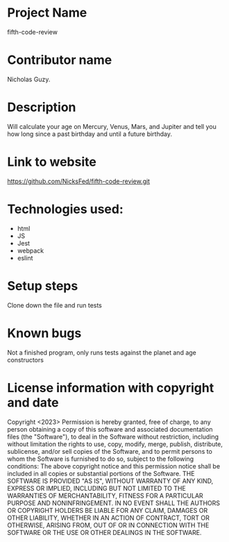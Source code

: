 # Project Name
fifth-code-review
# Contributor name
Nicholas Guzy.
# Description
Will calculate your age on Mercury, Venus, Mars, and Jupiter and tell you how long since a past birthday and until a future birthday.
# Link to website
https://github.com/NicksFed/fifth-code-review.git
# Technologies used:
* html
* JS
* Jest
* webpack
* eslint
# Setup steps
Clone down the file and run tests
# Known bugs
Not a finished program, only runs tests against the planet and age constructors
# License information with copyright and date
Copyright <2023> <Nicholas Guzy>
Permission is hereby granted, free of charge, to any person obtaining a copy of this software and associated documentation files (the "Software"), to deal in the Software without restriction, including without limitation the rights to use, copy, modify, merge, publish, distribute, sublicense, and/or sell copies of the Software, and to permit persons to whom the Software is furnished to do so, subject to the following conditions:
The above copyright notice and this permission notice shall be included in all copies or substantial portions of the Software.
THE SOFTWARE IS PROVIDED "AS IS", WITHOUT WARRANTY OF ANY KIND, EXPRESS OR IMPLIED, INCLUDING BUT NOT LIMITED TO THE WARRANTIES OF MERCHANTABILITY, FITNESS FOR A PARTICULAR PURPOSE AND NONINFRINGEMENT. IN NO EVENT SHALL THE AUTHORS OR COPYRIGHT HOLDERS BE LIABLE FOR ANY CLAIM, DAMAGES OR OTHER LIABILITY, WHETHER IN AN ACTION OF CONTRACT, TORT OR OTHERWISE, ARISING FROM, OUT OF OR IN CONNECTION WITH THE SOFTWARE OR THE USE OR OTHER DEALINGS IN THE SOFTWARE.

